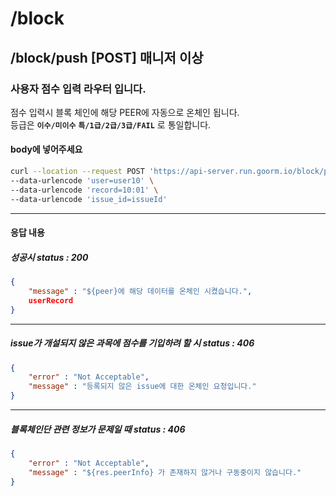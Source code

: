 # /block
## /block/push [POST] 매니저 이상
### 사용자 점수 입력 라우터 입니다.
점수 입력시 블록 체인에 해당 PEER에 자동으로 온체인 됩니다. <br>
등급은 **`이수/미이수`** **`특/1급/2급/3급/FAIL`** 로 통일합니다.
#### body에 넣어주세요
```bash
curl --location --request POST 'https://api-server.run.goorm.io/block/push' \ 
--data-urlencode 'user=user10' \ 
--data-urlencode 'record=10:01' \ 
--data-urlencode 'issue_id=issueId'
```

---
#### 응답 내용

##### 성공시 status : 200
```json
{
    "message" : "${peer}에 해당 데이터를 온체인 시켰습니다.",
    userRecord
}
```
---

##### issue가 개설되지 않은 과목에 점수를 기입하려 할 시 status : 406

```json
{
    "error" : "Not Acceptable", 
    "message" : "등록되지 않은 issue에 대한 온체인 요청입니다."
}
```
---

##### 블록체인단 관련 정보가 문제일 때 status : 406

```json
{
    "error" : "Not Acceptable", 
    "message" : "${res.peerInfo} 가 존재하지 않거나 구동중이지 않습니다."
}
```